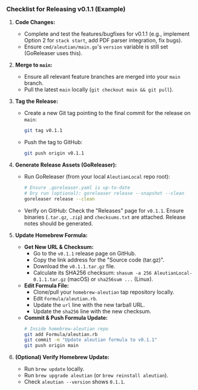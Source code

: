 ### Checklist for Releasing v0.1.1 (Example)

1.  **Code Changes:**
    * Complete and test the features/bugfixes for v0.1.1 (e.g., implement Option 2 for `stack start`, add PDF parser integration, fix bugs).
    * Ensure `cmd/aleutian/main.go`'s `version` variable is still set (GoReleaser uses this).

2.  **Merge to `main`:**
    * Ensure all relevant feature branches are merged into your `main` branch.
    * Pull the latest `main` locally (`git checkout main && git pull`).

3.  **Tag the Release:**
    * Create a new Git tag pointing to the final commit for the release on `main`:
        ```bash
        git tag v0.1.1
        ```
    * Push the tag to GitHub:
        ```bash
        git push origin v0.1.1
        ```

4.  **Generate Release Assets (GoReleaser):**
    * Run GoReleaser (from your local `AleutianLocal` repo root):
        ```bash
        # Ensure .goreleaser.yaml is up-to-date
        # Dry run (optional): goreleaser release --snapshot --clean
        goreleaser release --clean
        ```
    * Verify on GitHub: Check the "Releases" page for `v0.1.1`. Ensure binaries (`.tar.gz`, `.zip`) and `checksums.txt` are attached. Release notes should be generated.

5.  **Update Homebrew Formula:**
    * **Get New URL & Checksum:**
        * Go to the `v0.1.1` release page on GitHub.
        * Copy the link address for the "Source code (tar.gz)".
        * Download the `v0.1.1.tar.gz` file.
        * Calculate its SHA256 checksum: `shasum -a 256 AleutianLocal-0.1.1.tar.gz` (macOS) or `sha256sum ...` (Linux).
    * **Edit Formula File:**
        * Clone/pull your `homebrew-aleutian` tap repository locally.
        * Edit `Formula/aleutian.rb`.
        * Update the `url` line with the new tarball URL.
        * Update the `sha256` line with the new checksum.
    * **Commit & Push Formula Update:**
        ```bash
        # Inside homebrew-aleutian repo
        git add Formula/aleutian.rb
        git commit -m "Update aleutian formula to v0.1.1"
        git push origin main
        ```

6.  **(Optional) Verify Homebrew Update:**
    * Run `brew update` locally.
    * Run `brew upgrade aleutian` (or `brew reinstall aleutian`).
    * Check `aleutian --version` shows `0.1.1`.